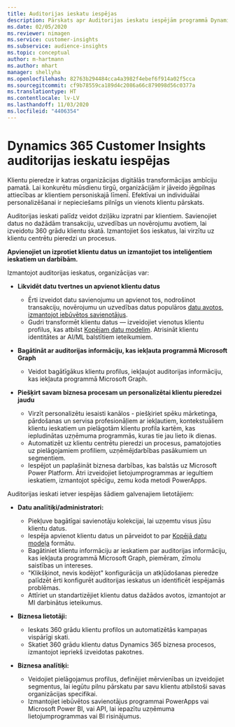 ```yaml
---
title: Auditorijas ieskatu iespējas
description: Pārskats apr Auditorijas ieskatu iespējām programmā Dynamics 365 Customer Insights.
ms.date: 02/05/2020
ms.reviewer: nimagen
ms.service: customer-insights
ms.subservice: audience-insights
ms.topic: conceptual
author: m-hartmann
ms.author: mhart
manager: shellyha
ms.openlocfilehash: 82763b294484cca4a3982f4ebef6f914a02f5cca
ms.sourcegitcommit: cf9b78559ca189d4c2086a66c879098d56c0377a
ms.translationtype: HT
ms.contentlocale: lv-LV
ms.lasthandoff: 11/03/2020
ms.locfileid: "4406354"
---
```

# <a name="dynamics-365-customer-insights-audience-insights-capability"></a>Dynamics 365 Customer Insights auditorijas ieskatu iespējas

Klientu pieredze ir katras organizācijas digitālās transformācijas ambīciju pamatā. Lai konkurētu mūsdienu tirgū, organizācijām ir jāveido jēgpilnas attiecības ar klientiem personiskajā līmenī. Efektīvai un individuālai personalizēšanai ir nepieciešams pilnīgs un vienots klientu pārskats.

Auditorijas ieskati palīdz veidot dziļāku izpratni par klientiem. Savienojiet datus no dažādām transakciju, uzvedības un novērojumu avotiem, lai izveidotu 360 grādu klientu skatā. Izmantojiet šos ieskatus, lai virzītu uz klientu centrētu pieredzi un procesus.

**Apvienojiet un izprotiet klientu datus un izmantojiet tos inteliģentiem ieskatiem un darbībām.**

Izmantojot auditorijas ieskatus, organizācijas var:  

- **Likvidēt datu tvertnes un apvienot klientu datus**

  - Ērti izveidot datu savienojumu un apvienot tos, nodrošinot transakciju, novērojumu un uzvedības datus populāros [datu avotos, izmantojot iebūvētos savienotājus](data-sources.md).
  - Gudri transformēt klientu datus — izveidojiet vienotus klientu profilus, kas atbilst [Kopējam datu modelim](https://docs.microsoft.com/common-data-model/). Atrisināt klientu identitātes ar AI/ML balstītiem ieteikumiem.

- **Bagātināt ar auditorijas informāciju, kas iekļauta programmā Microsoft Graph**

  - Veidot bagātīgākus klientu profilus, iekļaujot auditorijas informāciju, kas iekļauta programmā Microsoft Graph.  

- **Piešķirt savam biznesa procesam un personalizētai klientu pieredzei jaudu**

  - Virzīt personalizētu iesaisti kanālos - piešķiriet spēku mārketinga, pārdošanas un servisa profesionāļiem ar iekļautiem, kontekstuāliem klientu ieskatiem un pielāgotām klientu profila kartēm, kas iepludinātas uzņēmuma programmās, kuras tie jau lieto ik dienas.
  - Automatizēt uz klientu centrētu pieredzi un procesus, pamatojoties uz pielāgojamiem profiliem, uzņēmējdarbības pasākumiem un segmentiem.
  - Iespējot un paplašināt biznesa darbības, kas balstās uz Microsoft Power Platform. Ātri izveidojiet lietojumprogrammas ar iegultiem ieskatiem, izmantojot spēcīgu, zemu koda metodi PowerApps.  

Auditorijas ieskati ietver iespējas šādiem galvenajiem lietotājiem:

- **Datu analītiķi/administratori:**

  - Piekļuve bagātīgai savienotāju kolekcijai, lai uzņemtu visus jūsu klientu datus.
  - Iespēja apvienot klientu datus un pārveidot to par [Kopējā datu modeļa](https://docs.microsoft.com/common-data-model/) formātu.
  - Bagātiniet klientu informāciju ar ieskatiem par auditorijas informāciju, kas iekļauta programmā Microsoft Graph, piemēram, zīmolu saistības un intereses.
  - "Klikšķinot, nevis kodējot" konfigurācija un atkļūdošanas pieredze palīdzēt ērti konfigurēt auditorijas ieskatus un identificēt iespējamās problēmas.
  - Attīriet un standartizējiet klientu datus dažādos avotos, izmantojot ar MI darbinātus ieteikumus.  

- **Biznesa lietotāji:**

  - Ieskats 360 grādu klientu profilos un automatizētās kampaņas vispārīgi skati.
  - Skatiet 360 grādu klientu datus Dynamics 365 biznesa procesos, izmantojot iepriekš izveidotas pakotnes.

- **Biznesa analītiķi:**

  - Veidojiet pielāgojamus profilus, definējiet mērvienības un izveidojiet segmentus, lai iegūtu pilnu pārskatu par savu klientu atbilstoši savas organizācijas specifikai.  
  - Izmantojiet iebūvētos savienotājus programmai PowerApps vai Microsoft Power BI, vai API, lai iepazītu uzņēmuma lietojumprogrammas vai BI risinājumus.  
